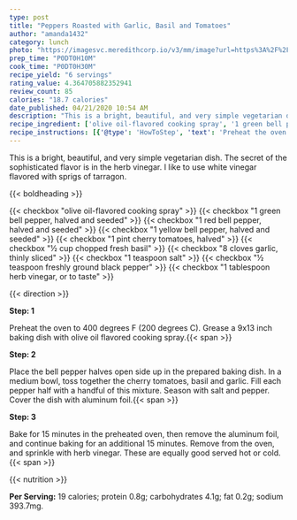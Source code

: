 ```yaml
---
type: post
title: "Peppers Roasted with Garlic, Basil and Tomatoes"
author: "amanda1432"
category: lunch
photo: "https://imagesvc.meredithcorp.io/v3/mm/image?url=https%3A%2F%2Fimages.media-allrecipes.com%2Fuserphotos%2F5131470.jpg"
prep_time: "P0DT0H10M"
cook_time: "P0DT0H30M"
recipe_yield: "6 servings"
rating_value: 4.364705882352941
review_count: 85
calories: "18.7 calories"
date_published: 04/21/2020 10:54 AM
description: "This is a bright, beautiful, and very simple vegetarian dish.  The secret of the sophisticated flavor is in the herb vinegar.  I like to use white vinegar flavored with sprigs of tarragon."
recipe_ingredient: ['olive oil-flavored cooking spray', '1 green bell pepper, halved and seeded', '1 red bell pepper, halved and seeded', '1 yellow bell pepper, halved and seeded', '1 pint cherry tomatoes, halved', '½ cup chopped fresh basil', '8 cloves garlic, thinly sliced', '1 teaspoon salt', '½ teaspoon freshly ground black pepper', '1 tablespoon herb vinegar, or to taste']
recipe_instructions: [{'@type': 'HowToStep', 'text': 'Preheat the oven to 400 degrees F (200 degrees C). Grease a 9x13 inch baking dish with olive oil flavored cooking spray.\n'}, {'@type': 'HowToStep', 'text': 'Place the bell pepper halves open side up in the prepared baking dish. In a medium bowl, toss together the cherry tomatoes, basil and garlic. Fill each pepper half with a handful of this mixture. Season with salt and pepper.  Cover the dish with aluminum foil.\n'}, {'@type': 'HowToStep', 'text': 'Bake for 15 minutes in the preheated oven, then remove the aluminum foil, and continue baking for an additional 15 minutes. Remove from the oven, and sprinkle with herb vinegar. These are equally good served hot or cold.\n'}]
---
```


This is a bright, beautiful, and very simple vegetarian dish.  The secret of the sophisticated flavor is in the herb vinegar.  I like to use white vinegar flavored with sprigs of tarragon. 

{{< boldheading >}}

{{< checkbox "olive oil-flavored cooking spray" >}}
{{< checkbox "1  green bell pepper, halved and seeded" >}}
{{< checkbox "1  red bell pepper, halved and seeded" >}}
{{< checkbox "1  yellow bell pepper, halved and seeded" >}}
{{< checkbox "1 pint cherry tomatoes, halved" >}}
{{< checkbox "½ cup chopped fresh basil" >}}
{{< checkbox "8 cloves garlic, thinly sliced" >}}
{{< checkbox "1 teaspoon salt" >}}
{{< checkbox "½ teaspoon freshly ground black pepper" >}}
{{< checkbox "1 tablespoon herb vinegar, or to taste" >}}


{{< direction >}}

**Step: 1**

Preheat the oven to 400 degrees F (200 degrees C). Grease a 9x13 inch baking dish with olive oil flavored cooking spray.{{< span >}}

**Step: 2**

Place the bell pepper halves open side up in the prepared baking dish. In a medium bowl, toss together the cherry tomatoes, basil and garlic. Fill each pepper half with a handful of this mixture. Season with salt and pepper.  Cover the dish with aluminum foil.{{< span >}}

**Step: 3**

Bake for 15 minutes in the preheated oven, then remove the aluminum foil, and continue baking for an additional 15 minutes. Remove from the oven, and sprinkle with herb vinegar. These are equally good served hot or cold.{{< span >}}

{{< nutrition >}}

**Per Serving:** 19 calories; protein 0.8g; carbohydrates 4.1g; fat 0.2g; sodium 393.7mg.